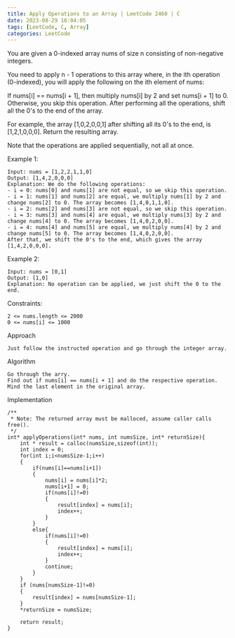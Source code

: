 ```yaml
---
title: Apply Operations to an Array | LeetCode 2460 | C
date: 2023-08-29 16:04:05
tags: [LeetCode, C, Array]
categories: LeetCode
---
```


You are given a 0-indexed array nums of size n consisting of non-negative integers.

You need to apply n - 1 operations to this array where, in the ith operation (0-indexed), you will apply the following on the ith element of nums:

If nums[i] == nums[i + 1], then multiply nums[i] by 2 and set nums[i + 1] to 0. Otherwise, you skip this operation.
After performing all the operations, shift all the 0's to the end of the array.

For example, the array [1,0,2,0,0,1] after shifting all its 0's to the end, is [1,2,1,0,0,0].
Return the resulting array.

Note that the operations are applied sequentially, not all at once.

Example 1:

```
Input: nums = [1,2,2,1,1,0]
Output: [1,4,2,0,0,0]
Explanation: We do the following operations:
- i = 0: nums[0] and nums[1] are not equal, so we skip this operation.
- i = 1: nums[1] and nums[2] are equal, we multiply nums[1] by 2 and change nums[2] to 0. The array becomes [1,4,0,1,1,0].
- i = 2: nums[2] and nums[3] are not equal, so we skip this operation.
- i = 3: nums[3] and nums[4] are equal, we multiply nums[3] by 2 and change nums[4] to 0. The array becomes [1,4,0,2,0,0].
- i = 4: nums[4] and nums[5] are equal, we multiply nums[4] by 2 and change nums[5] to 0. The array becomes [1,4,0,2,0,0].
After that, we shift the 0's to the end, which gives the array [1,4,2,0,0,0].
```

Example 2:

```
Input: nums = [0,1]
Output: [1,0]
Explanation: No operation can be applied, we just shift the 0 to the end.
``` 

Constraints:

```
2 <= nums.length <= 2000
0 <= nums[i] <= 1000
```

Approach

```
Just follow the instructed operation and go through the integer array.
```

Algorithm

```
Go through the arry.
Find out if nums[i] == nums[i + 1] and do the respective operation.
Mind the last element in the original array.
```

Implementation

```
/**
 * Note: The returned array must be malloced, assume caller calls free().
 */
int* applyOperations(int* nums, int numsSize, int* returnSize){
    int * result = calloc(numsSize,sizeof(int));
    int index = 0;
    for(int i;i<numsSize-1;i++)
    {
        if(nums[i]==nums[i+1])
        {
            nums[i] = nums[i]*2;
            nums[i+1] = 0;
            if(nums[i]!=0)
            {
                result[index] = nums[i];
                index++;
            }
        }
        else{
            if(nums[i]!=0)
            {
                result[index] = nums[i];
                index++;
            }
            continue;
        }
    }
    if (nums[numsSize-1]!=0)
    {
        result[index] = nums[numsSize-1];
    }
    *returnSize = numsSize;

    return result;
}
```